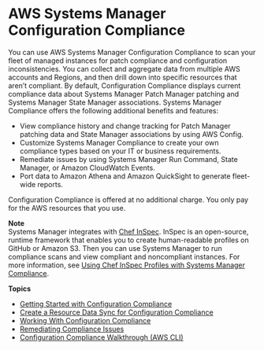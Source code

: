 # AWS Systems Manager Configuration Compliance<a name="systems-manager-compliance"></a>

You can use AWS Systems Manager Configuration Compliance to scan your fleet of managed instances for patch compliance and configuration inconsistencies\. You can collect and aggregate data from multiple AWS accounts and Regions, and then drill down into specific resources that aren’t compliant\. By default, Configuration Compliance displays current compliance data about Systems Manager Patch Manager patching and Systems Manager State Manager associations\. Systems Manager Compliance offers the following additional benefits and features:
+ View compliance history and change tracking for Patch Manager patching data and State Manager associations by using AWS Config\.
+ Customize Systems Manager Compliance to create your own compliance types based on your IT or business requirements\.
+ Remediate issues by using Systems Manager Run Command, State Manager, or Amazon CloudWatch Events\.
+ Port data to Amazon Athena and Amazon QuickSight to generate fleet\-wide reports\.

Configuration Compliance is offered at no additional charge\. You only pay for the AWS resources that you use\.

**Note**  
Systems Manager integrates with [Chef InSpec](https://www.chef.io/inspec/)\. InSpec is an open\-source, runtime framework that enables you to create human\-readable profiles on GitHub or Amazon S3\. Then you can use Systems Manager to run compliance scans and view compliant and noncompliant instances\. For more information, see [Using Chef InSpec Profiles with Systems Manager Compliance](integration-chef-inspec.md)\.

**Topics**
+ [Getting Started with Configuration Compliance](sysman-compliance-prereqs.md)
+ [Create a Resource Data Sync for Configuration Compliance](sysman-compliance-datasync-create.md)
+ [Working With Configuration Compliance](sysman-compliance-about.md)
+ [Remediating Compliance Issues](sysman-compliance-fixing.md)
+ [Configuration Compliance Walkthrough \(AWS CLI\)](sysman-compliance-walk.md)